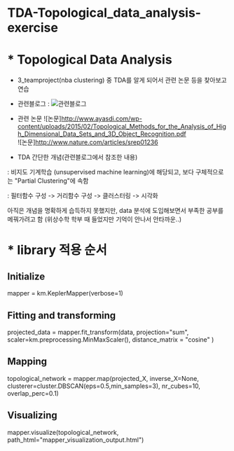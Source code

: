 # TDA-Topological_data_analysis-exercise

# * Topological Data Analysis
- 3_teamproject(nba clustering) 중 TDA를 알게 되어서 관련 논문 등을 찾아보고 연습
- 관련블로그 : ![관련블로그](http://skyeong.net/154)
- 관련 논문 ![논문]http://www.ayasdi.com/wp-content/uploads/2015/02/Topological_Methods_for_the_Analysis_of_High_Dimensional_Data_Sets_and_3D_Object_Recognition.pdf  
![논문]http://www.nature.com/articles/srep01236

- TDA 간단한 개념(관련블로그에서 참조한 내용)

: 비지도 기계학습 (unsupervised machine learning)에 해당되고, 보다 구체적으로는 "Partial Clustering"에 속함

: 필터함수 구성 -> 거리함수 구성 -> 클러스터링 -> 시각화


아직은 개념을 명확하게 습득하지 못했지만, data 분석에 도입해보면서 부족한 공부를 메꿔가려고 함
(위상수학 학부 때 들었지만 기억이 안나서 안타까운..)

# * library 적용 순서

## Initialize
mapper = km.KeplerMapper(verbose=1)

## Fitting and transforming
projected_data = mapper.fit_transform(data, projection="sum", scaler=km.preprocessing.MinMaxScaler(), distance_matrix = "cosine" )

## Mapping
topological_network = mapper.map(projected_X, inverse_X=None, 
                                 clusterer=cluster.DBSCAN(eps=0.5,min_samples=3), 
                                 nr_cubes=10, overlap_perc=0.1)
                                 
## Visualizing
mapper.visualize(topological_network, path_html="mapper_visualization_output.html")
